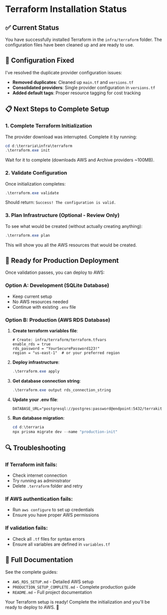 # Terraform Installation Status

## ✅ Current Status

You have successfully installed Terraform in the `infra/terraform` folder. The configuration files have been cleaned up and are ready to use.

## 🔧 Configuration Fixed

I've resolved the duplicate provider configuration issues:

- **Removed duplicates**: Cleaned up `main.tf` and `versions.tf`
- **Consolidated providers**: Single provider configuration in `versions.tf`
- **Added default tags**: Proper resource tagging for cost tracking

## 📋 Next Steps to Complete Setup

### 1. Complete Terraform Initialization

The provider download was interrupted. Complete it by running:

```powershell
cd d:\terraria\infra\terraform
.\terraform.exe init
```

Wait for it to complete (downloads AWS and Archive providers ~100MB).

### 2. Validate Configuration

Once initialization completes:

```powershell
.\terraform.exe validate
```

Should return: `Success! The configuration is valid.`

### 3. Plan Infrastructure (Optional - Review Only)

To see what would be created (without actually creating anything):

```powershell
.\terraform.exe plan
```

This will show you all the AWS resources that would be created.

## 🚀 Ready for Production Deployment

Once validation passes, you can deploy to AWS:

### Option A: Development (SQLite Database)
- Keep current setup
- No AWS resources needed
- Continue with existing `.env` file

### Option B: Production (AWS RDS Database)

1. **Create terraform variables file**:
   ```hcl
   # Create: infra/terraform/terraform.tfvars
   enable_rds = true
   rds_password = "YourSecurePassword123!"
   region = "us-east-1"  # or your preferred region
   ```

2. **Deploy infrastructure**:
   ```powershell
   .\terraform.exe apply
   ```

3. **Get database connection string**:
   ```powershell
   .\terraform.exe output rds_connection_string
   ```

4. **Update your .env file**:
   ```env
   DATABASE_URL="postgresql://postgres:password@endpoint:5432/terrakit"
   ```

5. **Run database migration**:
   ```powershell
   cd d:\terraria
   npx prisma migrate dev --name "production-init"
   ```

## 🔍 Troubleshooting

### If Terraform init fails:
- Check internet connection
- Try running as administrator
- Delete `.terraform` folder and retry

### If AWS authentication fails:
- Run `aws configure` to set up credentials
- Ensure you have proper AWS permissions

### If validation fails:
- Check all `.tf` files for syntax errors
- Ensure all variables are defined in `variables.tf`

## 📖 Full Documentation

See the complete guides:
- `AWS_RDS_SETUP.md` - Detailed AWS setup
- `PRODUCTION_SETUP_COMPLETE.md` - Complete production guide
- `README.md` - Full project documentation

Your Terraform setup is ready! Complete the initialization and you'll be ready to deploy to AWS. 🎯